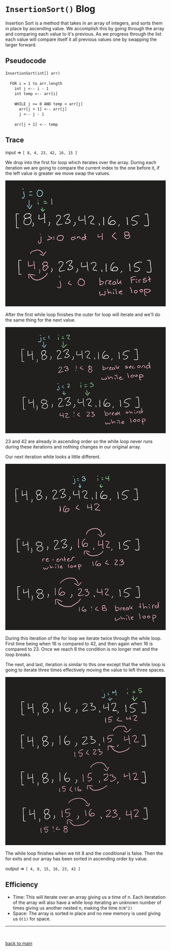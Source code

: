 # `InsertionSort()` Blog

Insertion Sort is a method that takes in an array of integers, and sorts them in place by ascending value.  We accomplish this by going through the array and comparing each value to it's previous.  As we progress through the list each value will compare itself it all previous values one by swapping the larger forward.



## Pseudocode
```
InsertionSort(int[] arr)

  FOR i = 1 to arr.length
    int j <-- i - 1
    int temp <-- arr[i]

    WHILE j >= 0 AND temp < arr[j]
      arr[j + 1] <-- arr[j]
      j <-- j - 1
    
    arr[j + 1] <-- temp
```
## Trace

input => `[ 8, 4, 23, 42, 16, 15 ]`

We drop into the first for loop which iterates over the array.  During each iteration we are going to compare the current index to the one before it, if the left value is greater we move swap the values.


![pic 1](01.png)

After the first while loop finishes the outer for loop will iterate and we'll do the same thing for the next value.

![pic 2](02.png)

23 and 42 are already in ascending order so the while loop never runs during these iterations and nothing changes in our original array.

Our next iteration while looks a little different.

![pic 3](03.png)

During this iteration of the for loop we iterate twice through the while loop.  First time being when 16 is compared to 42, and then again when 16 is compared to 23.  Once we reach 8 the condition is no longer met and the loop breaks.

The next, and last, iteration is similar to this one except that the while loop is going to iterate three times effectively moving the value to left three spaces.


![pic 4](04.png)

The while loop finishes when we hit 8 and the conditional is false.  Then the for exits and our array has been sorted in ascending order by value.

output => `[ 4, 8, 15, 16, 23, 42 ]`

## Efficiency
+ Time: This will iterate over an array giving us a time of n.  Each iteratation of the array will also have a while loop iterating an unknown number of times giving us another nested n, making the time `O(N^2)`
+ Space: The array is sorted in place and no new memory is used giving us `O(1)` for space.

---

<br>


[back to main](../../README.md#insertionsort)
